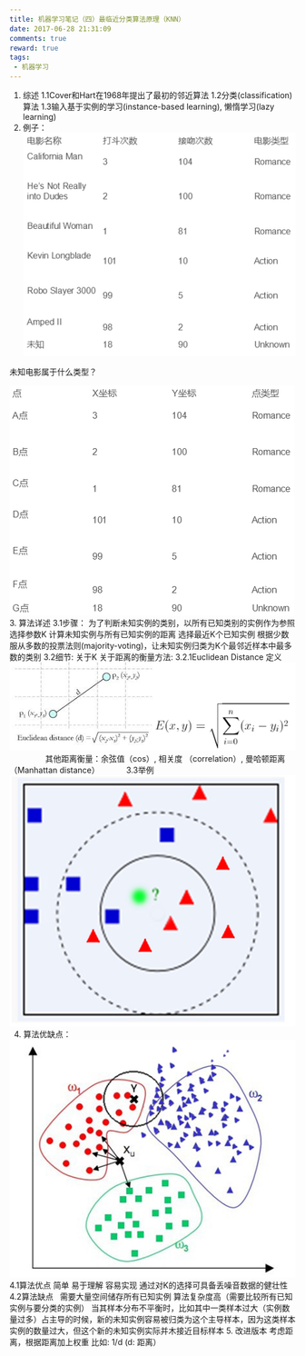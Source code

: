 ```yaml
---
title: 机器学习笔记（四）最临近分类算法原理（KNN）
date: 2017-06-28 21:31:09
comments: true
reward: true
tags: 
 - 机器学习
---
```

1. 综述
1.1Cover和Hart在1968年提出了最初的邻近算法
1.2分类(classification)算法
1.3输入基于实例的学习(instance-based learning), 懒惰学习(lazy learning)
2. 例子：
![](2017-6-28-one/1.png)
<!-- more -->未知电影属于什么类型？
![](2017-6-28-one/2.png)
3. 算法详述
3.1步骤：
为了判断未知实例的类别，以所有已知类别的实例作为参照
选择参数K
计算未知实例与所有已知实例的距离
选择最近K个已知实例
根据少数服从多数的投票法则(majority-voting)，让未知实例归类为K个最邻近样本中最多数的类别
3.2细节:
关于K
关于距离的衡量方法:
3.2.1Euclidean Distance 定义
![](2017-6-28-one/3.png)               
其他距离衡量：余弦值（cos）, 相关度 （correlation）, 曼哈顿距离 （Manhattan distance）           
3.3举例
![](2017-6-28-one/4.png)  
4. 算法优缺点：
![](2017-6-28-one/5.png)
4.1算法优点
简单
易于理解
容易实现
通过对K的选择可具备丢噪音数据的健壮性
4.2算法缺点   需要大量空间储存所有已知实例
算法复杂度高（需要比较所有已知实例与要分类的实例）
当其样本分布不平衡时，比如其中一类样本过大（实例数量过多）占主导的时候，新的未知实例容易被归类为这个主导样本，因为这类样本实例的数量过大，但这个新的未知实例实际并木接近目标样本
5. 改进版本
考虑距离，根据距离加上权重
比如: 1/d (d: 距离）

